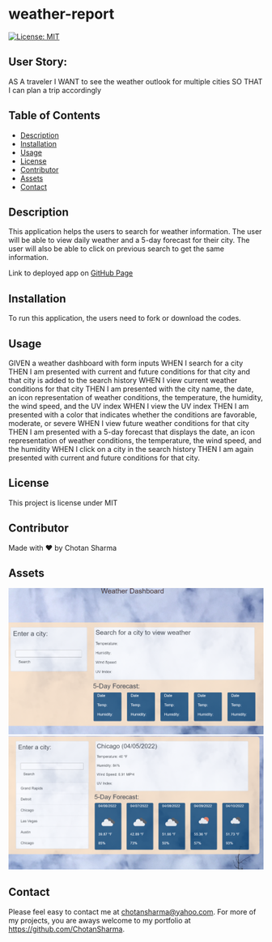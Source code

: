 # weather-report

[![License: MIT](https://img.shields.io/badge/License-MIT-yellow.svg)](https://opensource.org/licenses/MIT)

## User Story:
AS A traveler
I WANT to see the weather outlook for multiple cities
SO THAT I can plan a trip accordingly

## Table of Contents
* [Description](#description)
* [Installation](#installation)
* [Usage](#usage)
* [License](#license)
* [Contributor](#contributor)
* [Assets](#assets)
* [Contact](#contact)

## Description
This application helps the users to search for weather information. The user will be able to view daily weather and a 5-day forecast for their city. The user will also be able to click on previous search to get the same information.

Link to deployed app on [GitHub Page](https://chotansharma.github.io/weather-report/)


## Installation 
To run this application, the users need to fork or download the codes.

## Usage 
GIVEN a weather dashboard with form inputs
WHEN I search for a city
THEN I am presented with current and future conditions for that city and that city is added to the search history
WHEN I view current weather conditions for that city
THEN I am presented with the city name, the date, an icon representation of weather conditions, the temperature, the humidity, the wind speed, and the UV index
WHEN I view the UV index
THEN I am presented with a color that indicates whether the conditions are favorable, moderate, or severe
WHEN I view future weather conditions for that city
THEN I am presented with a 5-day forecast that displays the date, an icon representation of weather conditions, the temperature, the wind speed, and the humidity
WHEN I click on a city in the search history
THEN I am again presented with current and future conditions for that city.

## License 
This project is license under MIT

## Contributor
Made with ❤️ by Chotan Sharma

## Assets
![screenshot](./assets/images/Screenshot-one.png)
![screenshot](./assets/images/Screenshot-two.png)
## Contact
Please  feel easy to contact me at chotansharma@yahoo.com. For more of my projects, you are aways welcome to my portfolio at https://github.com/ChotanSharma.
